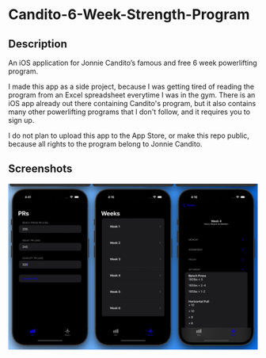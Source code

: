 # Candito-6-Week-Strength-Program

## Description
An iOS application for Jonnie Candito’s famous and free 6 week powerlifting program.

I made this app as a side project, because I was getting tired of reading the program from an Excel spreadsheet everytime I was in the gym. There is an iOS app already out there containing Candito's program, but it also contains many other powerlifting programs that I don't follow, and it requires you to sign up.

I do not plan to upload this app to the App Store, or make this repo public, because all rights to the program belong to Jonnie Candito.

## Screenshots

![Screenshots from the app. 1st picture is from the PRs screen. 2nd picture is a view of the list of weeks screen. The 3rd and final picture if a detail view of the workouts from a session in Week 4](./mockup-candito-app.png)
